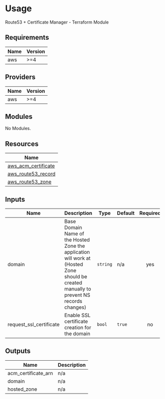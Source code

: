 # Usage

<!--- BEGIN_TF_DOCS --->
Route53 + Certificate Manager - Terraform Module

## Requirements

| Name | Version |
|------|---------|
| aws | >=4 |

## Providers

| Name | Version |
|------|---------|
| aws | >=4 |

## Modules

No Modules.

## Resources

| Name |
|------|
| [aws_acm_certificate](https://registry.terraform.io/providers/hashicorp/aws/latest/docs/resources/acm_certificate) |
| [aws_route53_record](https://registry.terraform.io/providers/hashicorp/aws/latest/docs/resources/route53_record) |
| [aws_route53_zone](https://registry.terraform.io/providers/hashicorp/aws/latest/docs/data-sources/route53_zone) |

## Inputs

| Name | Description | Type | Default | Required |
|------|-------------|------|---------|:--------:|
| domain | Base Domain Name of the Hosted Zone the application will work at (Hosted Zone should be created manually to prevent NS records changes) | `string` | n/a | yes |
| request\_ssl\_certificate | Enable SSL certificate creation for the domain | `bool` | `true` | no |

## Outputs

| Name | Description |
|------|-------------|
| acm\_certificate\_arn | n/a |
| domain | n/a |
| hosted\_zone | n/a |

<!--- END_TF_DOCS --->

